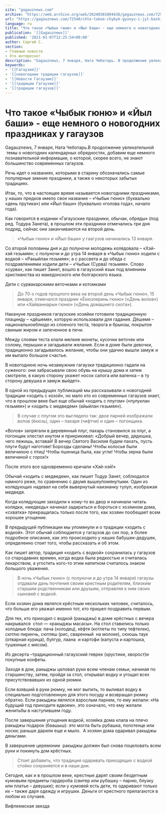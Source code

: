 ```yaml
---
site: "gagauznews.com"
archive: "https://web.archive.org/web/20240301004436/gagauznews.com/72540/chto-takoe-chybyk-gyunyu-i-jyl-bashi-eshhe-nemnogo-o-novogodnih-prazdnikah-u-gagauzov.html"
url: "https://gagauznews.com/72540/chto-takoe-chybyk-gyunyu-i-jyl-bashi-eshhe-nemnogo-o-novogodnih-prazdnikah-u-gagauzov.html"
language: ru
title: "Что такое «Чыбык гюню» и «Йыл баши» - еще немного о новогодних праздниках у гагаузов"
publication: '[[Gagauznews]]'
published: '2021-01-07T12:25:54+00:00'
author: Сергей С.
section:
- Главные новости
- Это интересно!
description: "Gagauznews, 7 января, Ната Чеботарь. В продолжение увлекательной темы о новогодних календарных обрядностях, добавим еще немного познавательной информации, о которой, скорее всего, не знают большинство современных гагаузов. Речь идет о названиях, которыми в старину обозначались самые популярные зимние праздники, а также о некоторых забытых традициях. Итак, то, что в настоящее время называется новогодними праздниками, у наших предков имело свое название – «Чыбык гюню» (буквально «день прутика») или «Йыл баши» (буквально «голова года», начало года). Как говорится в издании «Гагаузские праздники, обычаи, обряды» (под ред. Тодура Занета), в прошлом эти праздники отмечались три дня подряд, сейчас они заканчиваются на второй день. […]"
keywords:
- '[[Гагаузия]]'
- '[[новогодние традиции гагаузов]]'
- '[[Новости Гагаузии]]'
- '[[традиции Гагаузии]]'
- '[[традиции гагаузов]]'
---
```


# Что такое «Чыбык гюню» и «Йыл баши» - еще немного о новогодних праздниках у гагаузов

Gagauznews, 7 января, Ната Чеботарь.В продолжение увлекательной  темы о новогодних календарных обрядностях, добавим еще немного познавательной информации, о которой, скорее всего, не знают большинство современных гагаузов.

Речь идет о названиях, которыми в старину обозначались самые популярные зимние праздники, а также о некоторых забытых традициях.

Итак, то, что в настоящее время называется новогодними праздниками, у наших предков имело свое название – «Чыбык гюню» (буквально «день прутика») или «Йыл баши» (буквально «голова года», начало года).

Как говорится в издании «Гагаузские праздники, обычаи, обряды» (под ред. Тодура Занета), в прошлом эти праздники отмечались три дня подряд, сейчас они заканчиваются на второй день.

> «Чыбык гюню» и «Йыл баши» у гаагузов начинались 13 января.

Со второй половины дня и до полуночи молодежь колядовала – «Хэй-хэй гезьмяя»; с полуночи и до утра 14 января в «Чыбык гюню» ходили с водкой – «Ракыйлан гезьмяя»; а с рассвета и до обеда с поздравлениями ходили дети – «Чыбык (Сурва) гезьмяя». Слово «сурва», как пишет Занет, вошло в гагаузский язык под влиянием христианства из македонского или болгарского языка.

Дети с сурвакарскими веточками и котомками

> До 70-х годов прошлого века на второй день «Чыбык гюню», 15 января, отмечался праздник «Ёкюзлеринь гюню» («День волов») или «Хайваннарын гюню» («День домашнего скота»).

Накануне праздников гагаузские хозяйки готовили традиционную плацинду – «дёшемя», которую использовали для гадания. Дёшемя – национальноеблюдо из слоеного теста, творога и брынзы, покрытое свиным жиром и запеченное в печи.

Между слоями теста клали мелкие монеты, кусочки веточек или солому, перышки и загадывали желания. Если в доме были девочки, традиционно загадывалось желание, чтобы они удачно вышли замуж и им выпало большое счастье.

В новогоднюю ночь незамужние гагаузки традиционно гадали на суженого: они забрасывали свою обувь на крышу дома и затем смотрели, в какую сторону укажет носок сапога или валенка – в ту сторону девушка и замуж выйдет».

В одной из предыдущих публикаций мы рассказывали о новогодней традиции «ходить с козой», но мало кто из современных гагаузов знает, что в прошлом веке был еще обычай «ходить с плугом» («пулуклан гезьмяя») и «ходить с медведем» (айыйлан гезьмяя»).

> В случае с плугом это выглядело так: двое парней изображали волов (ёкюзь), один – пахаря (чифтчи) и один – погонщика.

«Волов» запрягали в деревянный плуг, пахарь становился за плуг, а погонщик хлестал кнутом и прикрикивал: «Добрый вечер, дядюшка, чего лежишь, вставай! В вечер Святого Василия будем пахать, пусть плуги будут наготове! Борозды сделаны! Чтобы колосья были величиною с птиц! Чтобы пшеница была, как угли! Чтобы зерна были величиной с горох!»

После этого все одновременно кричали «Хэй-хэй!»

Обычай «ходить с медведем», как пишет Тодур Занет, соблюдался намного реже, по сравнению с двумя вышеупомянутыми. Один из колядующих надевал на себя вывернутый наизнанку тулуп, изображая медведя.

Когда колядующие заходили к кому-то во двор и начинали читать колядки, «медведь» начинал задираться и бороться с хозяином дома, «схватка» прекращалась только после того, как хозяин пообещает всем хорошее угощение.

В предыдущей публикации мы упомянули и о традиции «ходить с водкой». Этот обычай соблюдается у гагаузов до сих пор, а более подробное описание, как это происходило у наших бабушек-дедушек, определенно стоит того, чтобы рассказать и об этом.

Как пишет автор, традиция «ходить с водкой» сохранилась у гагаузов со стародавних времен, когда водка была редкостью и считалась лекарством, а угостить кого-то этим напитком считалось знаком большого уважения.

> В ночь «Чыбык гюню» (с полуночи и до утра 14 января) гагаузы отдавали дань почтения своим крестным родителям, близким старшим родственникам или друзьям, отправляя к ним своих сыновей с водкой.

Если хозяин дома являлся крёстным нескольких человек, считалось, что больше его уважал именно тот, кто пришел поздравить первым.

Для тех, кто приходил с водкой (ракыджы) в доме крёстных с вечера накрывался  стол — «ракыджы масасы». На стол ставились только холодные блюда: пача (холодец), кёфтя (котлеты по типу тефтелек), сютлю пиринчь, сютляш (рис, сваренный  на молоке), сююшь таук (отварная курица), булгур, лаана  и картофи (капуста и картошка, тушенные с мясом).

Из десерта –традиционный гагаузский геврек (хрустики, хворост)и покупные конфеты.

Заходя в дом, ракыджы целовал руки всем членам семьи, начиная по старшинству, затем, пройдя за стол, открывал водку и угощал всех присутствовавших из одной рюмки.

Если взявший в руки рюмку, не мог выпить, то выливал водку в специально подготовленную для этого посуду и возвращал рюмку обратно. Если ракыджы являлся взрослым парнем, то ему желали: «На будущий год приходите вдвоем», это означало, что ему желали женитьбы в наступившем году.

После завершения угощения водкой, хозяйка дома клала на плечо ракыджы подарок (баашыш): это могла быть рубашка, полотенце или носки; раньше дарили еще и мыло.  А хозяин дома одаривал ракыджы деньгами.

В завершение церемонии  ракыджы должен был снова поцеловать всем руки и покинуть дом крёстных.

> Стоит добавить, что традиция одаривать приходящих с водкой стойко сохраняется и в наши дни.

Сегодня, как и в прошлом веке, крестные дарят своим бездетным кумовьям предметы гардероба (свитер или рубашку – парню, блузку или платье – девушке); если у кумовей есть дети, то одаривают только их – также даря одежду и игрушки. Деньги от крестного прилагаются в любом из случаев.

Вифлеемская звезда